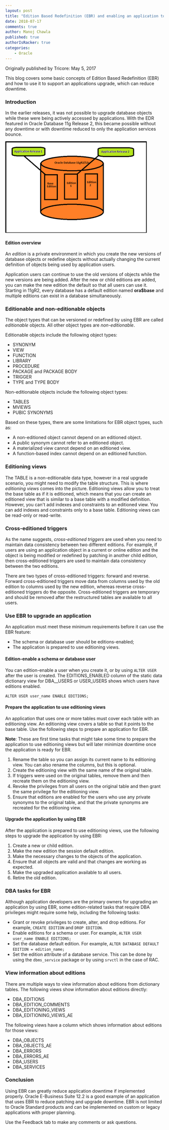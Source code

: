 ```yaml
---
layout: post
title: "Edition Based Redefinition (EBR) and enabling an application to support EBR"
date: 2018-07-17
comments: true
author: Manoj Chawla
published: true
authorIsRacker: true
categories:
    - Oracle
---
```


Originally published by Tricore: May 5, 2017

This blog covers some basic concepts of Edition Based Redefinition (EBR) and how to use it to support an applications upgrade, which can reduce downtime.

<!--more-->

### Introduction

In the earlier releases, it was not possible to upgrade database objects while these were being actively accessed by
applications. With the EDR featured in Oracle Database 11g Release 2, this became possible without any downtime or with downtime reduced to only the application services bounce.

![Screenshot](ebr-features.png)

#### Edition overview

An *edition* is a private environment in which you create the new versions of database objects or redefine objects without actually changing the current definition of objects being used by application users.

Application users can continue to use the old versions of objects while the new versions are being added. After the new or
child editions are added, you can make the new edition the default so that all users can use it. Starting in 11gR2, every database has a default edition named **ora$base** and multiple editions can exist in a database simultaneously.

### Editionable and non-editionable objects

The object types that can be versioned or redefined by using EBR are called *editionable* objects. All other object types are *non-editionable*.

Editionable objects include the following object types:

  - SYNONYM
  - VIEW
  - FUNCTION
  - LIBRARY
  - PROCEDURE
  - PACKAGE and PACKAGE BODY
  - TRIGGER
  - TYPE and TYPE BODY

Non-editionable objects include the following object types:

  - TABLES
  - MVIEWS
  - PUBIC SYNONYMS

Based on these types, there are some limitations for EBR object types, such as:

 - A non-editioned object cannot depend on an editioned object.
 - A public synonym cannot refer to an editioned object.
 - A materialized view cannot depend on an editioned view.
 - A function-based index cannot depend on an editioned function.

### Editioning views

The TABLE is a non-editionable data type, however in a real upgrade scenario, you might need to modify the table structure. This is where *editioning views* comes into the picture. Editioning views allow you to treat the base table as if it is editioned, which means that you can create an editioned view that is similar to a base table with a modified definition. However, you can't add indexes and constraints to an editioned view. You can add indexes and constraints only to a base table. Editioning views can be read-only or read-write.

### Cross-editioned triggers

As the name suggests, *cross-editioned triggers* are used when you need to maintain data consistency between two different editions. For example, if users are using an application object in a current or online edition and the object is being modified or redefined by patching in another child edition, then cross-editioned triggers are used to maintain data consistency between the two editions.

There are two types of cross-editioned triggers: forward and reverse. Forward cross-editioned triggers move data from columns used by the old edition to columns used by the new edition, whereas reverse cross-editioned triggers do the opposite. Cross-editioned triggers are temporary and should be removed after the restructured tables are available to all users.

### Use EBR to upgrade an application

An application must meet these minimum requirements before it can use the EBR feature:

  - The schema or database user should be editions-enabled;
  - The application is prepared to use editioning views.

#### Edition-enable a schema or database user

You can edition-enable a user when you create it, or by using `ALTER USER` after the user is created. The EDITIONS&#95;ENABLED column of the static data dictionary view for DBA_&#95;USERS or USER&#95;USERS shows which users have editions enabled.

    ALTER USER user_name ENABLE EDITIONS;

#### Prepare the application to use editioning views

An application that uses one or more tables must cover each table with an editioning view. An editioning view covers a table so that it points to the base table. Use the following steps to prepare an application for EBR.

**Note**: These are first time tasks that might take some time to prepare the application to use editioning views but will later minimize downtime once the application is ready for EBR.

1. Rename the table so you can assign its current name to its editioning view. You can also rename the columns, but this is optional.
2. Create the editioning view with the same name of the original table.
3. If triggers were used on the original tables, remove them and then recreate them on the editioning view.
4. Revoke the privileges from all users on the original table and then grant the same privilege for the editioning view.
5. Ensure that editions are enabled for the users who use any private synonyms to the original table, and that the private synonyms are recreated for the editioning view.

#### Upgrade the application by using EBR

After the application is prepared to use editioning views, use the following steps to upgrade the application by using EBR:

1. Create a new or child edition.
2. Make the new edition the session default edition.
3. Make the necessary changes to the objects of the application.
4. Ensure that all objects are valid and that changes are working as expected.
5. Make the upgraded application available to all users.
6. Retire the old edition.

### DBA tasks for EBR

Although application developers are the primary owners for upgrading an application by using EBR, some edition-related tasks that require DBA privileges might require some help, including the following tasks:

  - Grant or revoke privileges to create, alter, and drop editions. For example, `CREATE EDITION` and `DROP EDITION`.
  - Enable editions for a schema or user. For example, `ALTER USER user_name ENABLE EDITIONS;`
  - Set the database default edition. For example, `ALTER DATABASE DEFAULT EDITION = edition_name;`
  - Set the edition attribute of a database service. This can be done by using the `dbms_service` package or by using `srvctl` in the case of RAC.

### View information about editions

There are multiple ways to view information about editions from dictionary tables. The following views show information about editions directly:

  - DBA&#95;EDITIONS
  - DBA&#95;EDITION&#95;COMMENTS
  - DBA&#95;EDITIONING&#95;VIEWS
  - DBA&#95;EDITIONING&#95;VIEWS&#95;AE

The following views have a column which shows information about editions for those views:

  - DBA&#95;OBJECTS
  - DBA&#95;OBJECTS&#95;AE
  - DBA&#95;ERRORS
  - DBA&#95;ERRORS&#95;AE
  - DBA&#95;USERS
  - DBA&#95;SERVICES

### Conclusion

Using EBR can greatly reduce application downtime if implemented properly. Oracle E-Business Suite 12.2 is a good example of an application that uses EBR to reduce patching and upgrade downtime. EBR is not limited to Oracle Standard products and can be implemented on custom or legacy applications with proper planning.

Use the Feedback tab to make any comments or ask questions.